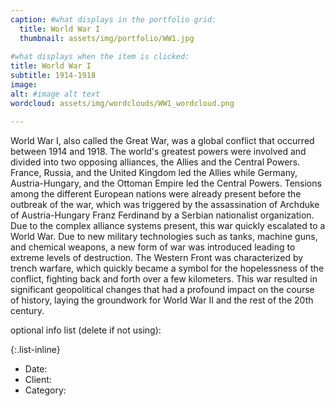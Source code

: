 ```yaml
---
caption: #what displays in the portfolio grid:
  title: World War I
  thumbnail: assets/img/portfolio/WW1.jpg
  
#what displays when the item is clicked:
title: World War I
subtitle: 1914-1918
image: 
alt: #image alt text
wordcloud: assets/img/wordclouds/WW1_wordcloud.png

---
```

World War I, also called the Great War, was a global conflict that occurred between 1914 and 1918. The world's greatest powers were involved and divided into two opposing alliances, the Allies and the Central Powers. France, Russia, and the United Kingdom led the Allies while Germany, Austria-Hungary, and the Ottoman Empire led the Central Powers. Tensions among the different European nations were already present before the outbreak of the war, which was triggered by the assassination of Archduke of Austria-Hungary Franz Ferdinand by a Serbian nationalist organization. Due to the complex alliance systems present, this war quickly escalated to a World War. Due to new military technologies such as tanks, machine guns, and chemical weapons, a new form of war was introduced leading to extreme levels of destruction. The Western Front was characterized by trench warfare, which quickly became a symbol for the hopelessness of the conflict, fighting back and forth over a few kilometers. This war resulted in significant geopolitical changes that had a profound impact on the course of history, laying the groundwork for World War II and the rest of the 20th century.

optional info list (delete if not using):

{:.list-inline} 
- Date: 
- Client: 
- Category: 
